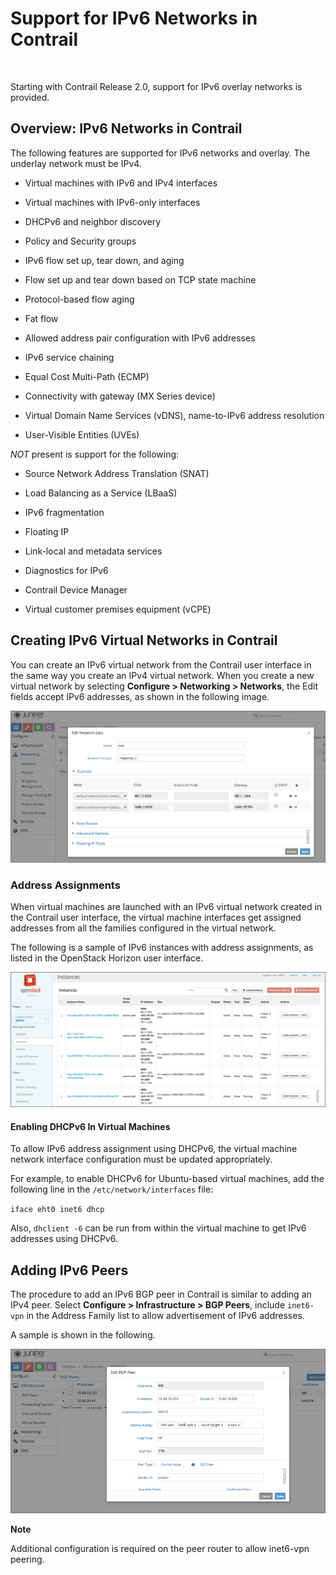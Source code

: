 # Support for IPv6 Networks in Contrail

 

<div id="intro">

<div class="mini-toc-intro">

Starting with Contrail Release 2.0, support for IPv6 overlay networks is
provided.

</div>

</div>

## Overview: IPv6 Networks in Contrail

The following features are supported for IPv6 networks and overlay. The
underlay network must be IPv4.

-   Virtual machines with IPv6 and IPv4 interfaces

-   Virtual machines with IPv6-only interfaces

-   DHCPv6 and neighbor discovery

-   Policy and Security groups

-   IPv6 flow set up, tear down, and aging

-   Flow set up and tear down based on TCP state machine

-   Protocol-based flow aging

-   Fat flow

-   Allowed address pair configuration with IPv6 addresses

-   IPv6 service chaining

-   Equal Cost Multi-Path (ECMP)

-   Connectivity with gateway (MX Series device)

-   Virtual Domain Name Services (vDNS), name-to-IPv6 address resolution

-   User-Visible Entities (UVEs)

*NOT* present is support for the following:

-   Source Network Address Translation (SNAT)

-   Load Balancing as a Service (LBaaS)

-   IPv6 fragmentation

-   Floating IP

-   Link-local and metadata services

-   Diagnostics for IPv6

-   Contrail Device Manager

-   Virtual customer premises equipment (vCPE)

## Creating IPv6 Virtual Networks in Contrail

You can create an IPv6 virtual network from the Contrail user interface
in the same way you create an IPv4 virtual network. When you create a
new virtual network by selecting **Configure &gt; Networking &gt;
Networks**, the Edit fields accept IPv6 addresses, as shown in the
following image.

![](documentation/images/s042015.gif)

### Address Assignments

When virtual machines are launched with an IPv6 virtual network created
in the Contrail user interface, the virtual machine interfaces get
assigned addresses from all the families configured in the virtual
network.

The following is a sample of IPv6 instances with address assignments, as
listed in the OpenStack Horizon user interface.

![](documentation/images/s042016.gif)

#### Enabling DHCPv6 In Virtual Machines

To allow IPv6 address assignment using DHCPv6, the virtual machine
network interface configuration must be updated appropriately.

For example, to enable DHCPv6 for Ubuntu-based virtual machines, add the
following line in the `/etc/network/interfaces` file:

`iface eht0 inet6 dhcp`

Also, `dhclient -6` can be run from within the virtual machine to get
IPv6 addresses using DHCPv6.

## Adding IPv6 Peers

The procedure to add an IPv6 BGP peer in Contrail is similar to adding
an IPv4 peer. Select **Configure &gt; Infrastructure &gt; BGP Peers**,
include `inet6-vpn` in the Address Family list to allow advertisement of
IPv6 addresses.

A sample is shown in the following.

![](documentation/images/s042017.gif)

**Note**

Additional configuration is required on the peer router to allow
inet6-vpn peering.

 

